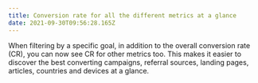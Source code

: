 ```yaml
---
title: Conversion rate for all the different metrics at a glance
date: 2021-09-30T09:56:28.165Z
---
```

When filtering by a specific goal, in addition to the overall conversion rate (CR), you can now see CR for other metrics too. This makes it easier to discover the best converting campaigns, referral sources, landing pages, articles, countries and devices at a glance.
